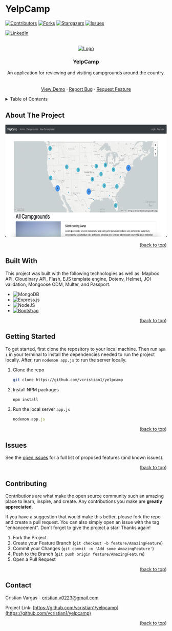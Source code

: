 # YelpCamp
<a name="readme-top"></a>

[![Contributors][contributors-shield]][contributors-url]
[![Forks][forks-shield]][forks-url]
[![Stargazers][stars-shield]][stars-url]
[![Issues][issues-shield]][issues-url]
<!-- [![MIT License][license-shield]][license-url] -->
[![LinkedIn][linkedin-shield]][linkedin-url]

<!-- PROJECT LOGO -->
<br />
<div align="center">
  <a href="https://github.com/vcristian1/yelpcamp">
    <img src='assets/yelpcamp.png'alt="Logo" width="100%" height="350px">
  </a>

  <h3 align="center">YelpCamp</h3>

  <p align="center">
    An application for reviewing and visiting campgrounds around the country.
    <br />
    <br />
    <br />
    <a href="https://hidden-tor-07938.herokuapp.com/campgrounds">View Demo</a>
    ·
    <a href="https://github.com/vcristian1/yelpcamp/issues">Report Bug</a>
    ·
    <a href="https://github.com/vcristian1/yelpcamp/issues">Request Feature</a>
  </p>
</div>

<!-- TABLE OF CONTENTS -->
<details>
  <summary>Table of Contents</summary>
  <ol>
    <li>
      <a href="#about-the-project">About The Project</a>
      <ul>
        <li><a href="#built-with">Built With</a></li>
      </ul>
    </li>
    <li>
      <a href="#getting-started">Getting Started</a>
      <ul>
        <li><a href="#prerequisites">Prerequisites</a></li>
        <li><a href="#installation">Installation</a></li>
      </ul>
    </li>
    <li><a href="#contributing">Contributing</a></li>
    <li><a href="#contact">Contact</a></li>
  </ol>
</details>

<!-- ABOUT THE PROJECT -->
## About The Project

<img src='assets/yelpcamp2.png' alt="Logo" width="100%" height="350px">

<p align="right">(<a href="#readme-top">back to top</a>)</p>

## Built With

This project was built with the following technologies as well as: Mapbox API, Cloudinary API, Flash, EJS template engine, Dotenv, Helmet, JOI validation, Mongoose ODM, Multer, and Passport. 

* ![MongoDB](https://img.shields.io/badge/MongoDB-%234ea94b.svg?style=for-the-badge&logo=mongodb&logoColor=white)
* ![Express.js](https://img.shields.io/badge/express.js-%23404d59.svg?style=for-the-badge&logo=express&logoColor=%2361DAFB)
* ![NodeJS](https://img.shields.io/badge/node.js-6DA55F?style=for-the-badge&logo=node.js&logoColor=white)
* [![Bootstrap][Bootstrap.com]][Bootstrap-url]


<p align="right">(<a href="#readme-top">back to top</a>)</p>

<!-- GETTING STARTED -->
## Getting Started

To get started, first clone the repository to your local machine. Then run `npm i` in your terminal to install the dependencies needed to run the project locally. After, run `nodemon app.js` to run the server locally. 

1. Clone the repo
   ```sh
   git clone https://github.com/vcristian1/yelpcamp
   ```
2. Install NPM packages
   ```sh
   npm install
   ```
3. Run the local server `app.js`
   ```js
   nodemon app.js
   ```

<p align="right">(<a href="#readme-top">back to top</a>)</p>

## Issues
See the [open issues](https://github.com/vcristian1/yelpcamp/issues) for a full list of proposed features (and known issues).

<p align="right">(<a href="#readme-top">back to top</a>)</p>

<!-- CONTRIBUTING -->
## Contributing
Contributions are what make the open source community such an amazing place to learn, inspire, and create. Any contributions you make are **greatly appreciated**.

If you have a suggestion that would make this better, please fork the repo and create a pull request. You can also simply open an issue with the tag "enhancement".
Don't forget to give the project a star! Thanks again!

1. Fork the Project
2. Create your Feature Branch (`git checkout -b feature/AmazingFeature`)
3. Commit your Changes (`git commit -m 'Add some AmazingFeature'`)
4. Push to the Branch (`git push origin feature/AmazingFeature`)
5. Open a Pull Request

<p align="right">(<a href="#readme-top">back to top</a>)</p>

<!-- CONTACT -->
## Contact

Cristian Vargas - cristian.v0223@gmail.com

Project Link: [https://github.com/vcristian1/yelpcamp](https://github.com/vcristian1/yelpcamp)

<p align="right">(<a href="#readme-top">back to top</a>)</p>

<!-- MARKDOWN LINKS & IMAGES -->
<!-- https://www.markdownguide.org/basic-syntax/#reference-style-links -->
<!-- https://github.com/REPO-OWNER/REPO-NAME/community_contributors -->
[contributors-shield]: https://img.shields.io/github/contributors/vcristian1/yelpcamp.svg?style=for-the-badge
[contributors-url]: https://github.com/vcristian1/yelpcamp/contributors
[forks-shield]: https://img.shields.io/github/forks/vcristian1/yelpcamp.svg?style=for-the-badge
[forks-url]: https://github.com/vcristian1/yelpcamp/network/members
[stars-shield]: https://img.shields.io/github/stars/vcristian1/yelpcamp.svg?style=for-the-badge
[stars-url]: https://github.com/vcristian1/yelpcamp/stargazers
[issues-shield]: https://img.shields.io/github/issues/vcristian1/yelpcamp.svg?style=for-the-badge
[issues-url]: https://github.com/vcristian1/yelpcamp/issues
[license-shield]: https://img.shields.io/github/license/vcristian1/yelpcamp.svg?style=for-the-badge
[license-url]: https://github.com/vcristian1/yelpcamp/blob/master/LICENSE.txt
[linkedin-shield]: https://img.shields.io/badge/-LinkedIn-black.svg?style=for-the-badge&logo=linkedin&colorB=555
[linkedin-url]: https://www.linkedin.com/in/cristian-vargas-13686a1a3/
[product-screenshot]: images/screenshot.png
[Next.js]: https://img.shields.io/badge/next.js-000000?style=for-the-badge&logo=nextdotjs&logoColor=white
[Next-url]: https://nextjs.org/
[React.js]: https://img.shields.io/badge/React-20232A?style=for-the-badge&logo=react&logoColor=61DAFB
[React-url]: https://reactjs.org/
[Vue.js]: https://img.shields.io/badge/Vue.js-35495E?style=for-the-badge&logo=vuedotjs&logoColor=4FC08D
[Vue-url]: https://vuejs.org/
[Angular.io]: https://img.shields.io/badge/Angular-DD0031?style=for-the-badge&logo=angular&logoColor=white
[Angular-url]: https://angular.io/
[Svelte.dev]: https://img.shields.io/badge/Svelte-4A4A55?style=for-the-badge&logo=svelte&logoColor=FF3E00
[Svelte-url]: https://svelte.dev/
[Laravel.com]: https://img.shields.io/badge/Laravel-FF2D20?style=for-the-badge&logo=laravel&logoColor=white
[Laravel-url]: https://laravel.com
[Bootstrap.com]: https://img.shields.io/badge/Bootstrap-563D7C?style=for-the-badge&logo=bootstrap&logoColor=white
[Bootstrap-url]: https://getbootstrap.com
[JQuery.com]: https://img.shields.io/badge/jQuery-0769AD?style=for-the-badge&logo=jquery&logoColor=white
[JQuery-url]: https://jquery.com 
[Mongodb-url]: https://img.shields.io/badge/MongoDB-%234ea94b.svg?style=for-the-badge&logo=mongodb&logoColor=white